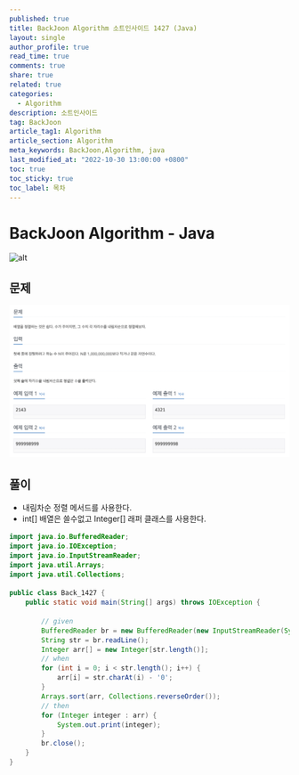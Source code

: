 ```yaml
---
published: true
title: BackJoon Algorithm 소트인사이드 1427 (Java)
layout: single
author_profile: true
read_time: true
comments: true
share: true
related: true
categories:
  - Algorithm
description: 소트인사이드
tag: BackJoon
article_tag1: Algorithm
article_section: Algorithm
meta_keywords: BackJoon,Algorithm, java
last_modified_at: "2022-10-30 13:00:00 +0800"
toc: true
toc_sticky: true
toc_label: 목차
---
```


# BackJoon Algorithm - Java

![alt](https://d2gd6pc034wcta.cloudfront.net/images/logo@2x.png)

## 문제

![alt](/assets/images/post/Algorithm/1427.png)

## 풀이

- 내림차순 정렬 메서드를 사용한다.
- int[] 배열은 쓸수없고 Integer[] 래퍼 클래스를 사용한다.

```java
import java.io.BufferedReader;
import java.io.IOException;
import java.io.InputStreamReader;
import java.util.Arrays;
import java.util.Collections;

public class Back_1427 {
    public static void main(String[] args) throws IOException {

        // given
        BufferedReader br = new BufferedReader(new InputStreamReader(System.in));
        String str = br.readLine();
        Integer arr[] = new Integer[str.length()];
        // when
        for (int i = 0; i < str.length(); i++) {
            arr[i] = str.charAt(i) - '0';
        }
        Arrays.sort(arr, Collections.reverseOrder());
        // then
        for (Integer integer : arr) {
            System.out.print(integer);
        }
        br.close();
    }
}

```
